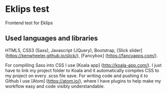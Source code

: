 # Eklips test

Frontend test for Eklips

## Used languages and libraries

HTML5, CSS3 (Sass), Javascript (JQuery), Bootstrap, [Slick slider] (https://kenwheeler.github.io/slick/), [Fancybox] (https://fancyapps.com/).

For compliling Sass into CSS I use [Koala app] (http://koala-app.com/). I just have to link my project folder to Koala and it automatically compiles CSS to my project on every .scss file save. For writing code and pushing it to Github I use [Atom] (https://atom.io/), where I have plugins to help make my workflow easy and code visibly understandable.
